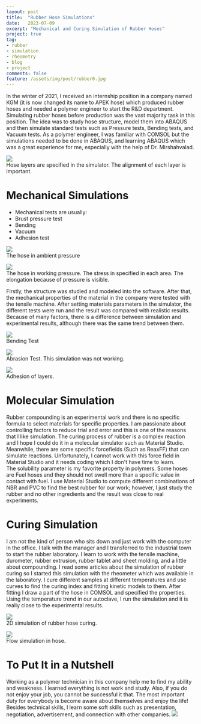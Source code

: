 ```yaml
---
layout: post
title:  "Rubber Hose Simulations"
date:   2023-07-09
excerpt: "Mechanical and Curing Simulation of Rubber Hoses"
project: true
tag:
- rubber 
- simulation
- rheometry
- blog
- project
comments: false
feature: /assets/img/post/rubber0.jpg
---
```


In the winter of 2021, I received an internship position in a company named KGM (it is now changed its name to APEK hose) which produced rubber hoses and needed a polymer engineer to start the R&D department.  Simulating rubber hoses before production was the vast majority task in this position. The idea was to study hose structure, model them into ABAQUS and then simulate standard tests such as Pressure tests, Bending tests, and Vacuum tests. As a polymer engineer, I was familiar with COMSOL but the simulations needed to be done in ABAQUS, and learning ABAQUS which was a great experience for me, especially with the help of Dr. Mirshahvalad.

<centre><img src="/assets/img/post/rubber1.png"></centre><br>
<centre>Hose layers are specified in the simulator. The alignment of each layer is important.</centre><br>

# Mechanical Simulations
* Mechanical tests are usually:
* Brust pressure test
* Bending
* Vacuum
* Adhesion test <br>

<centre><img src="/assets/img/post/rubber2.jpg"></centre><br>
<centre>The hose in ambient pressure</centre><br>

<centre><img src="/assets/img/post/rubber3.jpg"></centre><br>
<centre>The hose in working pressure. The stress in specified in each area. The elongation because of pressure is visible.</centre><br>

Firstly, the structure was studied and modeled into the software. After that, the mechanical properties of the material in the company were tested with the tensile machine. After setting materials parameters in the simulator, the different tests were run and the result was compared with realistic results. Because of many factors, there is a difference between simulation and experimental results, although there was the same trend between them.

<centre><img src="/assets/img/post/rubber4.png"></centre><br>
<centre>Bending Test</centre><br>

<centre><img src="/assets/img/post/rubber5.png"></centre><br>
<centre>Abrasion Test. This simulation was not working.</centre><br>

<centre><img src="/assets/img/post/rubber6.jpg"></centre><br>
<centre>Adhesion of layers.</centre><br>

# Molecular Simulation
Rubber compounding is an experimental work and there is no specific formula to select materials for specific properties. I am passionate about controlling factors to reduce trial and error and this is one of the reasons that I like simulation. The curing process of rubber is a complex reaction and I hope I could do it in a molecular simulator such as Material Studio. Meanwhile, there are some specific forcefields (Such as ReaxFF) that can simulate reactions. Unfortunately, I cannot work with this force field in Material Studio and it needs coding which I don't have time to learn.<br>
The solubility parameter is my favorite property in polymers. Some hoses are Fuel hoses and they should not swell more than a specific value in contact with fuel. I use Material Studio to compute different combinations of NBR and PVC to find the best rubber for our work; however, I just study the rubber and no other ingredients and the result was close to real experiments.

# Curing Simulation
I am not the kind of person who sits down and just work with the computer in the office. I talk with the manager and I transferred to the industrial town to start the rubber laboratory. I learn to work with the tensile machine, durometer, rubber extrusion, rubber tablet and sheet molding, and a little about compounding. I read some articles about the simulation of rubber curing so I started this simulation with the rheometer which was available in the laboratory. I cure different samples at different temperatures and use curves to find the curing index and fitting kinetic models to them. After fitting I draw a part of the hose in COMSOL and specified the properties. Using the temperature trend in our autoclave, I run the simulation and it is really close to the experimental results.

<centre><img src="/assets/img/post/rubber7.png"></centre><br>
<centre>2D simulation of rubber hose curing.</centre><br>

<centre><img src="/assets/img/post/rubber9.png"></centre><br>
<centre>Flow simulation in hose.</centre><br>

# To Put It in a Nutshell
Working as a polymer technician in this company help me to find my ability and weakness. I learned everything is not work and study. Also, if you do not enjoy your job, you cannot be successful it that. The most important duty for everybody is become aware about themselves and enjoy the life! Besides technical skills, I learn some soft skills such as presentation, negotiation, advertisement, and connection with other companies.
<centre><img src="/assets/img/post/rubber10.jpg"></centre><br>
